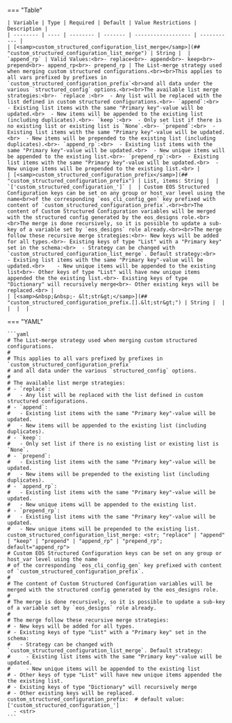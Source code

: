 <!--
  ~ Copyright (c) 2023 Arista Networks, Inc.
  ~ Use of this source code is governed by the Apache License 2.0
  ~ that can be found in the LICENSE file.
  -->
=== "Table"

    | Variable | Type | Required | Default | Value Restrictions | Description |
    | -------- | ---- | -------- | ------- | ------------------ | ----------- |
    | [<samp>custom_structured_configuration_list_merge</samp>](## "custom_structured_configuration_list_merge") | String |  | `append_rp` | Valid Values:<br>- replace<br>- append<br>- keep<br>- prepend<br>- append_rp<br>- prepend_rp | The List-merge strategy used when merging custom structured configurations.<br><br>This applies to all vars prefixed by prefixes in `custom_structured_configuration_prefix`<br>and all data under the various `structured_config` options.<br><br>The available list merge strategies:<br>- `replace`:<br>  - Any list will be replaced with the list defined in custom structured configurations.<br>- `append`:<br>  - Existing list items with the same "Primary key"-value will be updated.<br>  - New items will be appended to the existing list (including duplicates).<br>- `keep`:<br>  - Only set list if there is no existing list or existing list is `None`.<br>- `prepend`:<br>  - Existing list items with the same "Primary key"-value will be updated.<br>  - New items will be prepended to the existing list (including duplicates).<br>- `append_rp`:<br>  - Existing list items with the same "Primary key"-value will be updated.<br>  - New unique items will be appended to the existing list.<br>- `prepend_rp`:<br>  - Existing list items with the same "Primary key"-value will be updated.<br>  - New unique items will be prepended to the existing list.<br> |
    | [<samp>custom_structured_configuration_prefix</samp>](## "custom_structured_configuration_prefix") | List, items: String |  | `['custom_structured_configuration_']` |  | Custom EOS Structured Configuration keys can be set on any group or host_var level using the name<br>of the corresponding `eos_cli_config_gen` key prefixed with content of `custom_structured_configuration_prefix`.<br><br>The content of Custom Structured Configuration variables will be merged with the structured config generated by the eos_designs role.<br><br>The merge is done recursively, so it is possible to update a sub-key of a variable set by `eos_designs` role already.<br><br>The merge follow these recursive merge strategies:<br>- New keys will be added for all types.<br>- Existing keys of type "List" with a "Primary key" set in the schema:<br>  - Strategy can be changed with `custom_structured_configuration_list_merge`. Default strategy:<br>    - Existing list items with the same "Primary key"-value will be updated.<br>    - New unique items will be appended to the existing list<br>- Other keys of type "List" will have new unique items appended the the existing list.<br>- Existing keys of type "Dictionary" will recursively merge<br>- Other existing keys will be replaced.<br> |
    | [<samp>&nbsp;&nbsp;- &lt;str&gt;</samp>](## "custom_structured_configuration_prefix.[].&lt;str&gt;") | String |  |  |  |  |

=== "YAML"

    ```yaml
    # The List-merge strategy used when merging custom structured configurations.
    #
    # This applies to all vars prefixed by prefixes in `custom_structured_configuration_prefix`
    # and all data under the various `structured_config` options.
    #
    # The available list merge strategies:
    # - `replace`:
    #   - Any list will be replaced with the list defined in custom structured configurations.
    # - `append`:
    #   - Existing list items with the same "Primary key"-value will be updated.
    #   - New items will be appended to the existing list (including duplicates).
    # - `keep`:
    #   - Only set list if there is no existing list or existing list is `None`.
    # - `prepend`:
    #   - Existing list items with the same "Primary key"-value will be updated.
    #   - New items will be prepended to the existing list (including duplicates).
    # - `append_rp`:
    #   - Existing list items with the same "Primary key"-value will be updated.
    #   - New unique items will be appended to the existing list.
    # - `prepend_rp`:
    #   - Existing list items with the same "Primary key"-value will be updated.
    #   - New unique items will be prepended to the existing list.
    custom_structured_configuration_list_merge: <str; "replace" | "append" | "keep" | "prepend" | "append_rp" | "prepend_rp"; default="append_rp">
    # Custom EOS Structured Configuration keys can be set on any group or host_var level using the name
    # of the corresponding `eos_cli_config_gen` key prefixed with content of `custom_structured_configuration_prefix`.
    #
    # The content of Custom Structured Configuration variables will be merged with the structured config generated by the eos_designs role.
    #
    # The merge is done recursively, so it is possible to update a sub-key of a variable set by `eos_designs` role already.
    #
    # The merge follow these recursive merge strategies:
    # - New keys will be added for all types.
    # - Existing keys of type "List" with a "Primary key" set in the schema:
    #   - Strategy can be changed with `custom_structured_configuration_list_merge`. Default strategy:
    #     - Existing list items with the same "Primary key"-value will be updated.
    #     - New unique items will be appended to the existing list
    # - Other keys of type "List" will have new unique items appended the the existing list.
    # - Existing keys of type "Dictionary" will recursively merge
    # - Other existing keys will be replaced.
    custom_structured_configuration_prefix:  # default value: ['custom_structured_configuration_']
      - <str>
    ```
